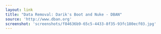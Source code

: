 ```yaml
---
layout: link
title: "Data Removal: Darik's Boot and Nuke - DBAN"
source: 'http://www.dban.org'
screenshot: 'screenshots/f84636b9-65c5-4433-8f35-93fc180ecf03.jpg'
---
```


